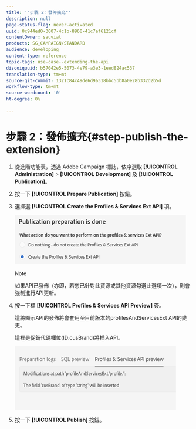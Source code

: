 ```yaml
---
title: '"步驟 2：發佈擴充"'
description: null
page-status-flag: never-activated
uuid: 0c944ed0-3007-4c1b-8960-41c7ef6121cf
contentOwner: sauviat
products: SG_CAMPAIGN/STANDARD
audience: developing
content-type: reference
topic-tags: use-case--extending-the-api
discoiquuid: b57042e5-5073-4e79-a3e3-1eed824ac537
translation-type: tm+mt
source-git-commit: 1321c84c49de6d9a318bbc5bb8a0e28b332d2b5d
workflow-type: tm+mt
source-wordcount: '0'
ht-degree: 0%

---
```



# 步驟 2：發佈擴充{#step-publish-the-extension}

1. 從進階功能表，透過 Adobe Campaign 標誌，依序選取 **[!UICONTROL Administration]** > **[!UICONTROL Development]** 及 **[!UICONTROL Publication]**。
1. 按一下 **[!UICONTROL Prepare Publication]** 按鈕。
1. 選擇選 **[!UICONTROL Create the Profiles & Services Ext API]** 項。

   ![](assets/create-profile-and-services-api.png)

   >[!NOTE]
   >
   >如果API已發佈（亦即，若您已針對此資源或其他資源勾選此選項一次），則會強制進行API更新。

1. 按一下標 **[!UICONTROL Profiles & Services API Preview]** 簽。

   這將顯示API的發佈將會套用至目前版本的profilesAndServicesExt API的變更。

   這裡是促銷代碼欄位(ID:cusBrand)將插入API。

   ![](assets/extendpandsapi_diff.png)

1. 按一下 **[!UICONTROL Publish]** 按鈕。

